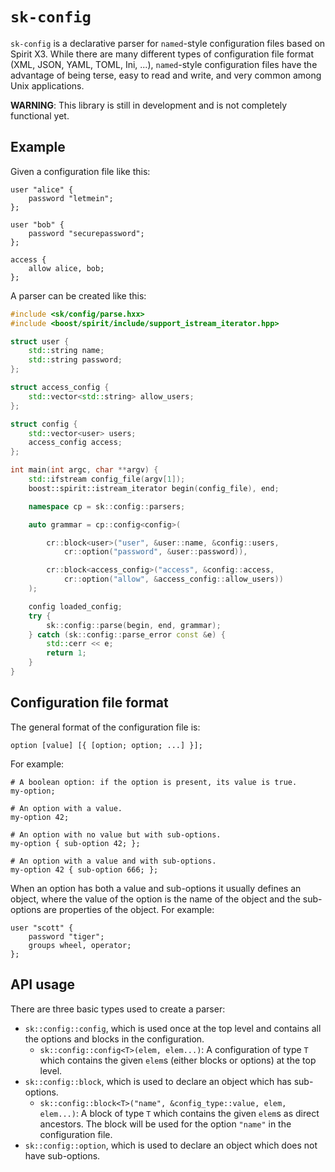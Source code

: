 # `sk-config`

`sk-config` is a declarative parser for `named`-style configuration files
based on Spirit X3.  While there are many different types of configuration
file format (XML, JSON, YAML, TOML, Ini, ...), `named`-style configuration
files have the advantage of being terse, easy to read and write, and very
common among Unix applications.

**WARNING**: This library is still in development and is not completely
functional yet.

## Example

Given a configuration file like this:

```
user "alice" {
	password "letmein";
};

user "bob" {
	password "securepassword";
};

access {
	allow alice, bob;
};
```

A parser can be created like this:

```c++
#include <sk/config/parse.hxx>
#include <boost/spirit/include/support_istream_iterator.hpp>

struct user {
	std::string name;
	std::string password;
};

struct access_config {
	std::vector<std::string> allow_users;
};

struct config {
	std::vector<user> users;
	access_config access;
};

int main(int argc, char **argv) {
	std::ifstream config_file(argv[1]);
	boost::spirit::istream_iterator begin(config_file), end;

	namespace cp = sk::config::parsers;

	auto grammar = cp::config<config>(

		cr::block<user>("user", &user::name, &config::users,
			cr::option("password", &user::password)),

		cr::block<access_config>("access", &config::access,
			cr::option("allow", &access_config::allow_users))
	);

	config loaded_config;
	try {
		sk::config::parse(begin, end, grammar);
	} catch (sk::config::parse_error const &e) {
		std::cerr << e;
		return 1;
	}
}
```

## Configuration file format

The general format of the configuration file is:

```
option [value] [{ [option; option; ...] }];
```

For example:

```
# A boolean option: if the option is present, its value is true.
my-option;

# An option with a value.
my-option 42;

# An option with no value but with sub-options.
my-option { sub-option 42; };

# An option with a value and with sub-options.
my-option 42 { sub-option 666; };
```

When an option has both a value and sub-options it usually defines an
object, where the value of the option is the name of the object and the
sub-options are properties of the object.  For example:

```
user "scott" {
	password "tiger";
	groups wheel, operator;
};
```

## API usage

There are three basic types used to create a parser:

* `sk::config::config`, which is used once at the top level and contains
  all the options and blocks in the configuration.
    * `sk::config::config<T>(elem, elem...)`: A configuration of type `T`
	  which contains the given `elem`s (either blocks or options) at the
	  top level.
* `sk::config::block`, which is used to declare an object which has
  sub-options.
    * `sk::config::block<T>("name", &config_type::value, elem, elem...)`:
	  A block of type `T` which contains the given `elem`s as direct 
	  ancestors.  The block will be used for the option `"name"` in the
	  configuration file.
* `sk::config::option`, which is used to declare an object which does not
  have sub-options.

